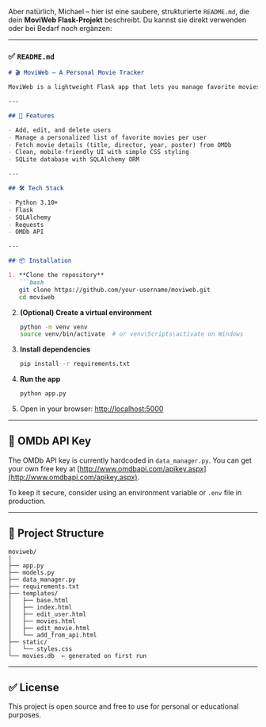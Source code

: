 Aber natürlich, Michael – hier ist eine saubere, strukturierte `README.md`, die dein **MoviWeb Flask-Projekt** beschreibt. Du kannst sie direkt verwenden oder bei Bedarf noch ergänzen:

---

### ✅ `README.md`

````markdown
# 🎬 MoviWeb – A Personal Movie Tracker

MoviWeb is a lightweight Flask app that lets you manage favorite movies for multiple users. Movies can be added manually or fetched via the OMDb API.

---

## 🚀 Features

- Add, edit, and delete users
- Manage a personalized list of favorite movies per user
- Fetch movie details (title, director, year, poster) from OMDb
- Clean, mobile-friendly UI with simple CSS styling
- SQLite database with SQLAlchemy ORM

---

## 🛠️ Tech Stack

- Python 3.10+
- Flask
- SQLAlchemy
- Requests
- OMDb API

---

## 📦 Installation

1. **Clone the repository**
   ```bash
   git clone https://github.com/your-username/moviweb.git
   cd moviweb
````

2. **(Optional) Create a virtual environment**

   ```bash
   python -m venv venv
   source venv/bin/activate  # or venv\Scripts\activate on Windows
   ```

3. **Install dependencies**

   ```bash
   pip install -r requirements.txt
   ```

4. **Run the app**

   ```bash
   python app.py
   ```

5. Open in your browser: [http://localhost:5000](http://localhost:5000)

---

## 🔑 OMDb API Key

The OMDb API key is currently hardcoded in `data_manager.py`. You can get your own free key at [http://www.omdbapi.com/apikey.aspx](http://www.omdbapi.com/apikey.aspx).

To keep it secure, consider using an environment variable or `.env` file in production.

---

## 📁 Project Structure

```
moviweb/
│
├── app.py
├── models.py
├── data_manager.py
├── requirements.txt
├── templates/
│   ├── base.html
│   ├── index.html
│   ├── edit_user.html
│   ├── movies.html
│   ├── edit_movie.html
│   └── add_from_api.html
├── static/
│   └── styles.css
└── movies.db  ← generated on first run
```

---

## ✅ License

This project is open source and free to use for personal or educational purposes.

```

